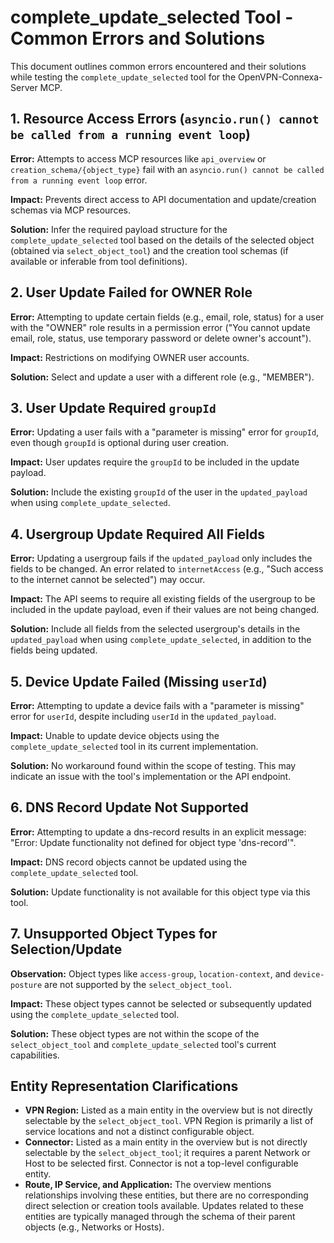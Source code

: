 # complete_update_selected Tool - Common Errors and Solutions

This document outlines common errors encountered and their solutions while testing the `complete_update_selected` tool for the OpenVPN-Connexa-Server MCP.

## 1. Resource Access Errors (`asyncio.run() cannot be called from a running event loop`)

**Error:** Attempts to access MCP resources like `api_overview` or `creation_schema/{object_type}` fail with an `asyncio.run() cannot be called from a running event loop` error.

**Impact:** Prevents direct access to API documentation and update/creation schemas via MCP resources.

**Solution:** Infer the required payload structure for the `complete_update_selected` tool based on the details of the selected object (obtained via `select_object_tool`) and the creation tool schemas (if available or inferable from tool definitions).

## 2. User Update Failed for OWNER Role

**Error:** Attempting to update certain fields (e.g., email, role, status) for a user with the "OWNER" role results in a permission error ("You cannot update email, role, status, use temporary password or delete owner's account").

**Impact:** Restrictions on modifying OWNER user accounts.

**Solution:** Select and update a user with a different role (e.g., "MEMBER").

## 3. User Update Required `groupId`

**Error:** Updating a user fails with a "parameter is missing" error for `groupId`, even though `groupId` is optional during user creation.

**Impact:** User updates require the `groupId` to be included in the update payload.

**Solution:** Include the existing `groupId` of the user in the `updated_payload` when using `complete_update_selected`.

## 4. Usergroup Update Required All Fields

**Error:** Updating a usergroup fails if the `updated_payload` only includes the fields to be changed. An error related to `internetAccess` (e.g., "Such access to the internet cannot be selected") may occur.

**Impact:** The API seems to require all existing fields of the usergroup to be included in the update payload, even if their values are not being changed.

**Solution:** Include all fields from the selected usergroup's details in the `updated_payload` when using `complete_update_selected`, in addition to the fields being updated.

## 5. Device Update Failed (Missing `userId`)

**Error:** Attempting to update a device fails with a "parameter is missing" error for `userId`, despite including `userId` in the `updated_payload`.

**Impact:** Unable to update device objects using the `complete_update_selected` tool in its current implementation.

**Solution:** No workaround found within the scope of testing. This may indicate an issue with the tool's implementation or the API endpoint.

## 6. DNS Record Update Not Supported

**Error:** Attempting to update a dns-record results in an explicit message: "Error: Update functionality not defined for object type 'dns-record'".

**Impact:** DNS record objects cannot be updated using the `complete_update_selected` tool.

**Solution:** Update functionality is not available for this object type via this tool.

## 7. Unsupported Object Types for Selection/Update

**Observation:** Object types like `access-group`, `location-context`, and `device-posture` are not supported by the `select_object_tool`.

**Impact:** These object types cannot be selected or subsequently updated using the `complete_update_selected` tool.

**Solution:** These object types are not within the scope of the `select_object_tool` and `complete_update_selected` tool's current capabilities.

## Entity Representation Clarifications

- **VPN Region:** Listed as a main entity in the overview but is not directly selectable by the `select_object_tool`. VPN Region is primarily a list of service locations and not a distinct configurable object.
- **Connector:** Listed as a main entity in the overview but is not directly selectable by the `select_object_tool`; it requires a parent Network or Host to be selected first. Connector is not a top-level configurable entity.
- **Route, IP Service, and Application:** The overview mentions relationships involving these entities, but there are no corresponding direct selection or creation tools available. Updates related to these entities are typically managed through the schema of their parent objects (e.g., Networks or Hosts).
